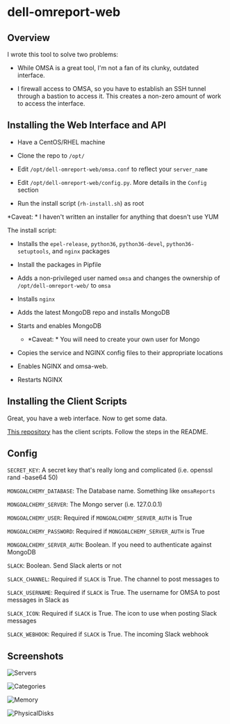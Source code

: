 # dell-omreport-web

## Overview

I wrote this tool to solve two problems:

- While OMSA is a great tool, I'm not a fan of its clunky, outdated interface.

- I firewall access to OMSA, so you have to establish an SSH tunnel through a bastion to access it. This creates a non-zero amount of work to access the interface.

## Installing the Web Interface and API

- Have a CentOS/RHEL machine

- Clone the repo to `/opt/`

- Edit `/opt/dell-omreport-web/omsa.conf` to reflect your `server_name`

- Edit `/opt/dell-omreport-web/config.py`. More details in the `Config` section

- Run the install script (`rh-install.sh`) as root

*Caveat: * I haven't written an installer for anything that doesn't use YUM

The install script:

- Installs the `epel-release`, `python36`, `python36-devel`, `python36-setuptools`, and `nginx` packages

- Install the packages in Pipfile

- Adds a non-privileged user named `omsa` and changes the ownership of `/opt/dell-omreport-web/` to `omsa`

- Installs `nginx`

- Adds the latest MongoDB repo and installs MongoDB

- Starts and enables MongoDB

    - *Caveat: * You will need to create your own user for Mongo

- Copies the service and NGINX config files to their appropriate locations

- Enables NGINX and omsa-web.

- Restarts NGINX

## Installing the Client Scripts

Great, you have a web interface. Now to get some data.


[This repository](https://github.com/mitchya1/dell-omreport-parser) has the client scripts. Follow the steps in the README.

## Config

`SECRET_KEY`: A secret key that's really long and complicated (i.e. openssl rand -base64 50)

`MONGOALCHEMY_DATABASE`: The Database name. Something like `omsaReports`

`MONGOALCHEMY_SERVER`: The Mongo server (i.e. 127.0.0.1)

`MONGOALCHEMY_USER`: Required if `MONGOALCHEMY_SERVER_AUTH` is True

`MONGOALCHEMY_PASSWORD`: Required if `MONGOALCHEMY_SERVER_AUTH` is True

`MONGOALCHEMY_SERVER_AUTH`: Boolean. If you need to authenticate against MongoDB

`SLACK`: Boolean. Send Slack alerts or not

`SLACK_CHANNEL`: Required if `SLACK` is True. The channel to post messages to

`SLACK_USERNAME`: Required if `SLACK` is True. The username for OMSA to post messages in Slack as

`SLACK_ICON`: Required if `SLACK` is True. The icon to use when posting Slack messages

`SLACK_WEBHOOK`: Required if `SLACK` is True. The incoming Slack webhook


## Screenshots

![Servers](https://github.com/mitchya1/dell-omreport-web/blob/master/readme_images/collections.png)

![Categories](https://github.com/mitchya1/dell-omreport-web/blob/master/readme_images/categories.png)

![Memory](https://github.com/mitchya1/dell-omreport-web/blob/master/readme_images/memory.png)

![PhysicalDisks](https://github.com/mitchya1/dell-omreport-web/blob/master/readme_images/pdisk.png)